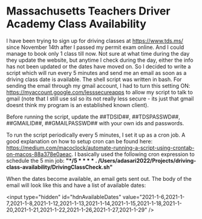# Massachusetts Teachers Driver Academy Class Availability

I have been trying to sign up for driving classes at https://www.tds.ms/ since November 14th after I passed my permit exam online. And I could manage to book only 1 class till now. Not sure at what time during the day they update the website, but anytime I check during the day, either the info has not been updated or the dates have moved on. So I decided to write a script which will run every 5 minutes and send me an email as soon as a driving class date is available. The shell script was written in bash. For sending the email through my gmail account, I had to turn this setting ON: https://myaccount.google.com/lesssecureapps to allow my script to talk to gmail (note that I still use ssl so its not really less secure - its just that gmail doesnt think my program is an established known client).

Before running the script, update the ##TDSID##, ##TDSPASSWD##, ##GMAILID##, ##GMAILPASSWD## with your own ids and passwords. 

To run the script periodically every 5 minutes, I set it up as a cron job. A good explanation on how to setup cron can be found here: https://medium.com/macoclock/automate-running-a-script-using-crontab-on-macos-88a378e0aeac. I basically used the following cron expression to schedule the 5 min job: **"*/5 * * * * . /Users/adasari2022/Projects/driving-class-availability/DrivingClassCheck.sh"**

When the dates become available, an email gets sent out. The body of the email will look like this and have a list of available dates:

&lt;input type="hidden" id="hdnAvailableDates" value="2021-1-6,2021-1-7,2021-1-8,2021-1-12,2021-1-13,2021-1-14,2021-1-15,2021-1-18,2021-1-20,2021-1-21,2021-1-22,2021-1-26,2021-1-27,2021-1-29" /&gt;

